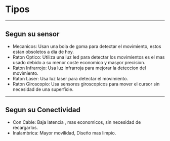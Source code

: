 # Tipos
---------------------------------
## Segun su sensor
- Mecanicos: Usan una bola de goma para detectar el movimiento, estos estan obsoletos a dia de hoy.
- Raton Optico:
  Utiliza una luz led para detectar los movimientos es el mas usado debido a su menor coste economico y masyor precision.
- Raton Infrarrojo:
   Usa luz infrarroja para mejorar la deteccion del movimiento.
- Raton Laser:
   Usa luz laser para detectar el movimiento.
- Raton Giroscopio:
  Usa sensores giroscopicos para mover el cursor sin necesidad de una superficie.
-----------------------------------------
## Segun su Conectividad
- Con Cable: Baja latencia , mas economicos, sin necesidad de recargarlos.
- Inalambrica: Mayor movilidad, Diseño mas limpio.
  
